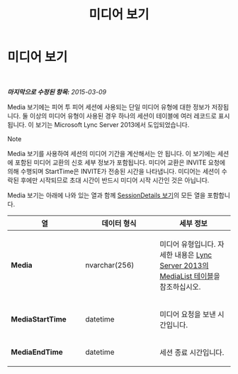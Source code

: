 ﻿---
title: 미디어 보기
TOCTitle: 미디어 보기
ms:assetid: 1a7b2e59-082e-4188-98ae-48ae9bd3494a
ms:mtpsurl: https://technet.microsoft.com/ko-kr/library/JJ687981(v=OCS.15)
ms:contentKeyID: 49885666
ms.date: 08/10/2015
mtps_version: v=OCS.15
ms.translationtype: HT
---

# 미디어 보기

 

_**마지막으로 수정된 항목:** 2015-03-09_

Media 보기에는 피어 투 피어 세션에 사용되는 단일 미디어 유형에 대한 정보가 저장됩니다. 둘 이상의 미디어 유형이 사용된 경우 하나의 세션이 테이블에 여러 레코드로 표시됩니다. 이 보기는 Microsoft Lync Server 2013에서 도입되었습니다.


> [!NOTE]
> Media 보기를 사용하여 세션의 미디어 기간을 계산해서는 안 됩니다. 이 보기에는 세션에 포함된 미디어 교환의 신호 세부 정보가 포함됩니다. 미디어 교환은 INVITE 요청에 의해 수행되며 StartTime은 INVITE가 전송된 시간을 나타냅니다. 미디어는 세션이 수락된 후에만 시작되므로 초대 시간이 반드시 미디어 시작 시간인 것은 아닙니다.



Media 보기는 아래에 나와 있는 열과 함께 [SessionDetails 보기](lync-server-2013-sessiondetails-view.md)의 모든 열을 포함합니다.


<table>
<colgroup>
<col style="width: 33%" />
<col style="width: 33%" />
<col style="width: 33%" />
</colgroup>
<thead>
<tr class="header">
<th>열</th>
<th>데이터 형식</th>
<th>세부 정보</th>
</tr>
</thead>
<tbody>
<tr class="odd">
<td><p><strong>Media</strong></p></td>
<td><p>nvarchar(256)</p></td>
<td><p>미디어 유형입니다. 자세한 내용은 <a href="lync-server-2013-medialist-table.md">Lync Server 2013의 MediaList 테이블</a>을 참조하십시오.</p></td>
</tr>
<tr class="even">
<td><p><strong>MediaStartTime</strong></p></td>
<td><p>datetime</p></td>
<td><p>미디어 요청을 보낸 시간입니다.</p></td>
</tr>
<tr class="odd">
<td><p><strong>MediaEndTime</strong></p></td>
<td><p>datetime</p></td>
<td><p>세션 종료 시간입니다.</p></td>
</tr>
</tbody>
</table>

